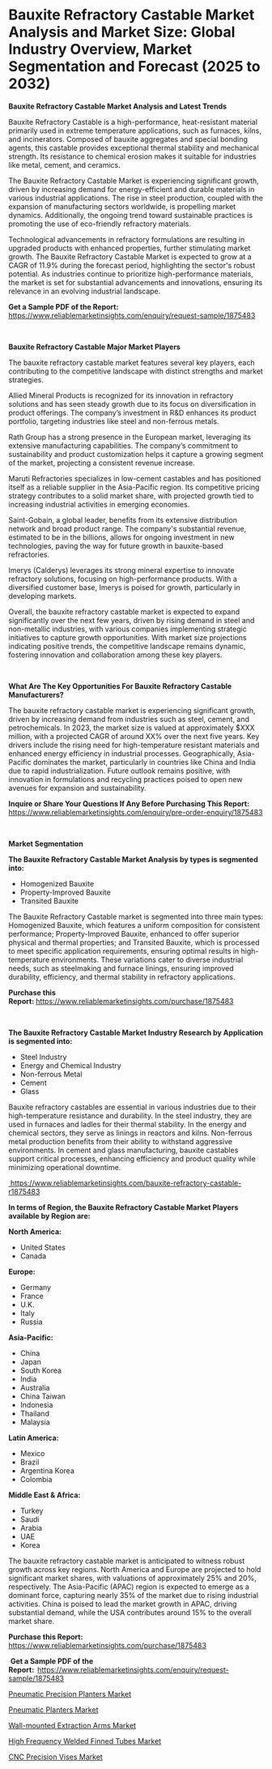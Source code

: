 <p><h1>Bauxite Refractory Castable Market Analysis and Market Size: Global Industry Overview, Market Segmentation and Forecast (2025 to 2032)</h1></p><p><strong>Bauxite Refractory Castable Market Analysis and Latest Trends</strong></p>
<p><p>Bauxite Refractory Castable is a high-performance, heat-resistant material primarily used in extreme temperature applications, such as furnaces, kilns, and incinerators. Composed of bauxite aggregates and special bonding agents, this castable provides exceptional thermal stability and mechanical strength. Its resistance to chemical erosion makes it suitable for industries like metal, cement, and ceramics.</p><p>The Bauxite Refractory Castable Market is experiencing significant growth, driven by increasing demand for energy-efficient and durable materials in various industrial applications. The rise in steel production, coupled with the expansion of manufacturing sectors worldwide, is propelling market dynamics. Additionally, the ongoing trend toward sustainable practices is promoting the use of eco-friendly refractory materials.</p><p>Technological advancements in refractory formulations are resulting in upgraded products with enhanced properties, further stimulating market growth. The Bauxite Refractory Castable Market is expected to grow at a CAGR of 11.9% during the forecast period, highlighting the sector's robust potential. As industries continue to prioritize high-performance materials, the market is set for substantial advancements and innovations, ensuring its relevance in an evolving industrial landscape.</p></p>
<p><strong>Get a Sample PDF of the Report:&nbsp;</strong> <a href="https://www.reliablemarketinsights.com/enquiry/request-sample/1875483?utm_campaign=2221&utm_medium=2&utm_source=Github&utm_content=ia&utm_term=28022025&utm_id=bauxite-refractory-castable">https://www.reliablemarketinsights.com/enquiry/request-sample/1875483</a></p>
<p>&nbsp;</p>
<p><strong>Bauxite Refractory Castable Major Market Players</strong></p>
<p><p>The bauxite refractory castable market features several key players, each contributing to the competitive landscape with distinct strengths and market strategies. </p><p>Allied Mineral Products is recognized for its innovation in refractory solutions and has seen steady growth due to its focus on diversification in product offerings. The company’s investment in R&D enhances its product portfolio, targeting industries like steel and non-ferrous metals.</p><p>Rath Group has a strong presence in the European market, leveraging its extensive manufacturing capabilities. The company’s commitment to sustainability and product customization helps it capture a growing segment of the market, projecting a consistent revenue increase.</p><p>Maruti Refractories specializes in low-cement castables and has positioned itself as a reliable supplier in the Asia-Pacific region. Its competitive pricing strategy contributes to a solid market share, with projected growth tied to increasing industrial activities in emerging economies.</p><p>Saint-Gobain, a global leader, benefits from its extensive distribution network and broad product range. The company's substantial revenue, estimated to be in the billions, allows for ongoing investment in new technologies, paving the way for future growth in bauxite-based refractories.</p><p>Imerys (Calderys) leverages its strong mineral expertise to innovate refractory solutions, focusing on high-performance products. With a diversified customer base, Imerys is poised for growth, particularly in developing markets.</p><p>Overall, the bauxite refractory castable market is expected to expand significantly over the next few years, driven by rising demand in steel and non-metallic industries, with various companies implementing strategic initiatives to capture growth opportunities. With market size projections indicating positive trends, the competitive landscape remains dynamic, fostering innovation and collaboration among these key players.</p></p>
<p>&nbsp;</p>
<p><strong>What Are The Key Opportunities For Bauxite Refractory Castable Manufacturers?</strong></p>
<p><p>The bauxite refractory castable market is experiencing significant growth, driven by increasing demand from industries such as steel, cement, and petrochemicals. In 2023, the market size is valued at approximately $XXX million, with a projected CAGR of around XX% over the next five years. Key drivers include the rising need for high-temperature resistant materials and enhanced energy efficiency in industrial processes. Geographically, Asia-Pacific dominates the market, particularly in countries like China and India due to rapid industrialization. Future outlook remains positive, with innovation in formulations and recycling practices poised to open new avenues for expansion and sustainability.</p></p>
<p><strong>Inquire or Share Your Questions If Any Before Purchasing This Report:</strong> <a href="https://www.reliablemarketinsights.com/enquiry/pre-order-enquiry/1875483?utm_campaign=2221&utm_medium=2&utm_source=Github&utm_content=ia&utm_term=28022025&utm_id=bauxite-refractory-castable">https://www.reliablemarketinsights.com/enquiry/pre-order-enquiry/1875483</a></p>
<p>&nbsp;</p>
<p><strong>Market Segmentation</strong></p>
<p><strong>The Bauxite Refractory Castable Market Analysis by types is segmented into:</strong></p>
<p><ul><li>Homogenized Bauxite</li><li>Property-Improved Bauxite</li><li>Transited Bauxite</li></ul></p>
<p><p>The Bauxite Refractory Castable market is segmented into three main types: Homogenized Bauxite, which features a uniform composition for consistent performance; Property-Improved Bauxite, enhanced to offer superior physical and thermal properties; and Transited Bauxite, which is processed to meet specific application requirements, ensuring optimal results in high-temperature environments. These variations cater to diverse industrial needs, such as steelmaking and furnace linings, ensuring improved durability, efficiency, and thermal stability in refractory applications.</p></p>
<p><strong>Purchase this Report:&nbsp;</strong><a href="https://www.reliablemarketinsights.com/purchase/1875483?utm_campaign=2221&utm_medium=2&utm_source=Github&utm_content=ia&utm_term=28022025&utm_id=bauxite-refractory-castable">https://www.reliablemarketinsights.com/purchase/1875483</a></p>
<p>&nbsp;</p>
<p><strong>The Bauxite Refractory Castable Market Industry Research by Application is segmented into:</strong></p>
<p><ul><li>Steel Industry</li><li>Energy and Chemical Industry</li><li>Non-ferrous Metal</li><li>Cement</li><li>Glass</li></ul></p>
<p><p>Bauxite refractory castables are essential in various industries due to their high-temperature resistance and durability. In the steel industry, they are used in furnaces and ladles for their thermal stability. In the energy and chemical sectors, they serve as linings in reactors and kilns. Non-ferrous metal production benefits from their ability to withstand aggressive environments. In cement and glass manufacturing, bauxite castables support critical processes, enhancing efficiency and product quality while minimizing operational downtime.</p></p>
<p><a href="https://www.reliablemarketinsights.com/bauxite-refractory-castable-r1875483?utm_campaign=2221&utm_medium=2&utm_source=Github&utm_content=ia&utm_term=28022025&utm_id=bauxite-refractory-castable">&nbsp;https://www.reliablemarketinsights.com/bauxite-refractory-castable-r1875483</a></p>
<p><strong>In terms of Region, the Bauxite Refractory Castable Market Players available by Region are:</strong></p>
<p>
    <p> <strong> North America: </strong>
        <ul>
            <li>United States</li>
            <li>Canada</li>
        </ul>
        </p> 
    <p> <strong> Europe: </strong>
        <ul>
            <li>Germany</li>
            <li>France</li>
            <li>U.K.</li>
            <li>Italy</li>
            <li>Russia</li>
        </ul>
        </p> 
    <p> <strong> Asia-Pacific: </strong>
        <ul>
            <li>China</li>
            <li>Japan</li>
            <li>South Korea</li>
            <li>India</li>
            <li>Australia</li>
            <li>China Taiwan</li>
            <li>Indonesia</li>
            <li>Thailand</li>
            <li>Malaysia</li>
        </ul>
        </p> 
    <p> <strong> Latin America: </strong>
        <ul>
            <li>Mexico</li>
            <li>Brazil</li>
            <li>Argentina Korea</li>
            <li>Colombia</li>
        </ul>
        </p> 
    <p> <strong> Middle East & Africa: </strong>
        <ul>
            <li>Turkey</li>
            <li>Saudi</li>
            <li>Arabia</li>
            <li>UAE</li>
            <li>Korea</li>
        </ul>
    </p>
    </p>
<p><p>The bauxite refractory castable market is anticipated to witness robust growth across key regions. North America and Europe are projected to hold significant market shares, with valuations of approximately 25% and 20%, respectively. The Asia-Pacific (APAC) region is expected to emerge as a dominant force, capturing nearly 35% of the market due to rising industrial activities. China is poised to lead the market growth in APAC, driving substantial demand, while the USA contributes around 15% to the overall market share.</p></p>
<p><strong>Purchase this Report: </strong><a href="https://www.reliablemarketinsights.com/purchase/1875483?utm_campaign=2221&utm_medium=2&utm_source=Github&utm_content=ia&utm_term=28022025&utm_id=bauxite-refractory-castable">https://www.reliablemarketinsights.com/purchase/1875483</a></p>
<p>&nbsp;<strong>Get a Sample PDF of the Report:&nbsp;&nbsp;</strong><a href="https://www.reliablemarketinsights.com/enquiry/request-sample/1875483?utm_campaign=2221&utm_medium=2&utm_source=Github&utm_content=ia&utm_term=28022025&utm_id=bauxite-refractory-castable">https://www.reliablemarketinsights.com/enquiry/request-sample/1875483</a></p>
<p><strong></strong></p>
<p><p><a href="https://github.com/benhaeneye/Market-Research-Report-List-1/blob/main/pneumatic-precision-planters-market.md?utm_campaign=2221&utm_medium=2&utm_source=Github&utm_content=ia&utm_term=28022025&utm_id=bauxite-refractory-castable">Pneumatic Precision Planters Market</a></p><p><a href="https://github.com/chikenmhamdi/Market-Research-Report-List-1/blob/main/pneumatic-planters-market.md?utm_campaign=2221&utm_medium=2&utm_source=Github&utm_content=ia&utm_term=28022025&utm_id=bauxite-refractory-castable">Pneumatic Planters Market</a></p><p><a href="https://github.com/lehumiston1971679/Market-Research-Report-List-1/blob/main/wall-mounted-extraction-arms-market.md?utm_campaign=2221&utm_medium=2&utm_source=Github&utm_content=ia&utm_term=28022025&utm_id=bauxite-refractory-castable">Wall-mounted Extraction Arms Market</a></p><p><a href="https://github.com/rileymgdorcas/Market-Research-Report-List-1/blob/main/high-frequency-welded-finned-tubes-market.md?utm_campaign=2221&utm_medium=2&utm_source=Github&utm_content=ia&utm_term=28022025&utm_id=bauxite-refractory-castable">High Frequency Welded Finned Tubes Market</a></p><p><a href="https://github.com/semiensamuel72378/Market-Research-Report-List-1/blob/main/cnc-precision-vises-market.md?utm_campaign=2221&utm_medium=2&utm_source=Github&utm_content=ia&utm_term=28022025&utm_id=bauxite-refractory-castable">CNC Precision Vises Market</a></p></p>